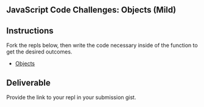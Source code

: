 ## JavaScript Code Challenges: Objects (Mild)

## Instructions

Fork the repls below, then write the code necessary inside of the function to get the desired outcomes.

- [Objects](https://repl.it/@ameseee/Objects-Mild)

## Deliverable

Provide the link to your repl in your submission gist.
